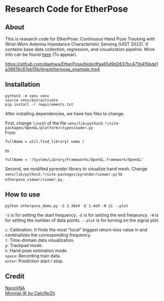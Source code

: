 # Research Code for EtherPose

## About

This is research code for EtherPose: Continuous Hand Pose Tracking with Wrist-Worn Antenna Impedance Characteristic Sensing (UIST 2022). It contains base data collection, regression, and visualization pipeline. More info can be found [here](https://daehwa.github.io/paper/EtherPose_paper.pdf) (To appear).

https://github.com/daehwa/EtherPose/blob/dfaa65d9d2837bc471b415bde1a38619c87eb15b/img/etherpose_example.mp4

<!-- ![](./img/etherpose_example.gif)

<p align="center">
    <video preload="none" autoplay loop muted playsinline poster="https://daehwa.github.io/img/etherpose.png">
      <source src="https://daehwa.github.io/img/etherpose.mp4" type="video/mp4">
    </video>
</p> -->

## Installation

```
python3 -m venv venv
source venv/bin/activate
pip install -r requirements.txt
```

After installing dependencies, we have two files to change.


First, change `line35` of the file `venv/lib/python3.*/site-packages/OpenGL/platform/ctypesloader.py`
<br />
From
```
fullName = util.find_library( name )
```
to 
```
fullName = '/System/Library/Frameworks/OpenGL.framework/OpenGL'
```


Second, we modified pyrender library to visualize hand mesh. Change `venv/lib/python3.*/site-packages/pyrender/viewer.py` to `etherpose_viewer/viewer.py`.

## How to use

```
python etherpose_demo.py -S 1.36e9 -E 1.4e9 -N 21 --plot
```
`-S` is for setting the start frequency. `-E` is for setting the end freqeuncy. `-N` is for setting the number of data points. `--plot` is for turning on the signal plot.

`c`: Calibration. It finds the most "local" biggest return-loss value in and centeralizes the corresponding frequency.
<br />
`t`: Time-domain data visualization.
<br />
`p`: Trackpad mode.
<br />
`h`: Hand pose estimation mode.
<br />
`space`: Recording train data.
<br />
`enter`: Prediction start / stop.

## Credit

[NanoVNA](https://github.com/nanovna-v2/NanoVNA2-firmware)
<br />
[Minimal-IK by CalciferZh](https://github.com/CalciferZh/Minimal-IK)

